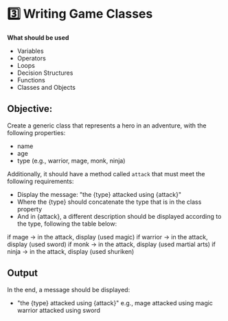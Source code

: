 # 3️⃣ Writing Game Classes

**What should be used**

- Variables
- Operators
- Loops
- Decision Structures
- Functions
- Classes and Objects

## Objective:

Create a generic class that represents a hero in an adventure, with the following properties:

- name
- age
- type (e.g., warrior, mage, monk, ninja)

Additionally, it should have a method called `attack` that must meet the following requirements:

- Display the message: "the {type} attacked using {attack}"
- Where the {type} should concatenate the type that is in the class property
- And in {attack}, a different description should be displayed according to the type, following the table below:

if mage -> in the attack, display (used magic)
if warrior -> in the attack, display (used sword)
if monk -> in the attack, display (used martial arts)
if ninja -> in the attack, display (used shuriken)

## Output

In the end, a message should be displayed:

- "the {type} attacked using {attack}"
  e.g., mage attacked using magic
        warrior attacked using sword
